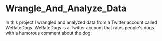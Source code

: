 # Wrangle_And_Analyze_Data
In this project I wrangled and analyzed data from a Twitter account called WeRateDogs. WeRateDogs is a Twitter account that rates people's dogs with a humorous comment about the dog.
